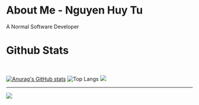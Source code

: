 # About Me - Nguyen Huy Tu

A Normal Software Developer


# Github Stats

<br/>

[![Anurag's GitHub stats](https://github-readme-stats.vercel.app/api?username=renadayne&show_icons=true&theme=radical)](https://github.com/anuraghazra/github-readme-stats)
![Top Langs](https://github-readme-stats.vercel.app/api/top-langs/?username=renadayne&hide_progress=true&show_icons=true&theme=radical)
![](https://github-readme-streak-stats.herokuapp.com/?user=renadayne&theme=radical&hide_border=false)<br/>
</p>

---
[![](https://visitcount.itsvg.in/api?id=renadayne&icon=7&color=9)](https://visitcount.itsvg.in)
